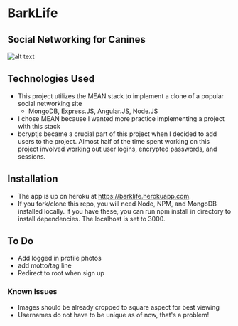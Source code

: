 # BarkLife
## Social Networking for Canines
![alt text](http://i.imgur.com/P2Zih4j.png "BarkLife")

## Technologies Used
- This project utilizes the MEAN stack to implement a clone of a popular social networking site
  - MongoDB, Express.JS, Angular.JS, Node.JS
- I chose MEAN because I wanted more practice implementing a project with this stack
- bcryptjs became a crucial part of this project when I decided to add users to the project. Almost half of the time spent working on this project involved working out user logins, encrypted passwords, and sessions.

## Installation
- The app is up on heroku at https://barklife.herokuapp.com.
- If you fork/clone this repo, you will need Node, NPM, and MongoDB installed locally. If you have these, you can run npm install in directory to install dependencies. The localhost is set to 3000.


## To Do
- Add logged in profile photos
- add motto/tag line
- Redirect to root when sign up

### Known Issues
- Images should be already cropped to square aspect for best viewing
- Usernames do not have to be unique as of now, that's a problem!
